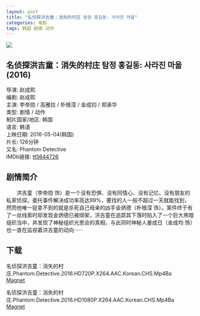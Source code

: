 ```yaml
---
layout: post
title: "名侦探洪吉童：消失的村庄 탐정 홍길동: 사라진 마을"
categories: 电影
tags: 韩国 剧情 动作
---
```


![](https://i.imgur.com/FSmhSdG.jpg)

## 名侦探洪吉童：消失的村庄 탐정 홍길동: 사라진 마을 (2016)
导演: 赵成熙  
编剧: 赵成熙  
主演: 李帝勋 / 高雅拉 / 朴根滢 / 金成钧 / 郑承华  
类型: 剧情 / 动作  
制片国家/地区: 韩国  
语言: 韩语  
上映日期: 2016-05-04(韩国)  
片长: 126分钟  
又名: Phantom Detective  
IMDb链接: [tt5644726](http://www.imdb.com/title/tt5644726)

## 剧情简介
　　洪吉童（李帝勋 饰）是一个没有恐惧、没有同情心、没有记忆、没有朋友的私家侦探，委托事件解决成功率高达99%，要找的人一般不超过一天就能找到，然而他唯一捉拿不到的就是杀死自己母亲的凶手金炳德（朴根滢 饰）。案件终于有了一丝线索时却发现金炳德已被绑架，洪吉童在追踪其下落时陷入了一个巨大黑暗组织当中，并发现了神秘组织光恩会的真相，与此同时神秘人姜成日（金成均 饰）也一直在监视着洪吉童的动向······

## 下载
名侦探洪吉童：消失的村庄.Phantom.Detective.2016.HD720P.X264.AAC.Korean.CHS.Mp4Ba  
[Magnet](magnet:?xt=urn:btih:dc39d264d8fa89c724f474dc98a8f7523bda4ea8&tr=http://bt.mp4ba.com:2710/announce)

名侦探洪吉童：消失的村庄.Phantom.Detective.2016.HD1080P.X264.AAC.Korean.CHS.Mp4Ba  
[Magnet](magnet:?xt=urn:btih:1804d140f80ae27628f0008a86281c84ac124105&tr=http://bt.mp4ba.com:2710/announce)
